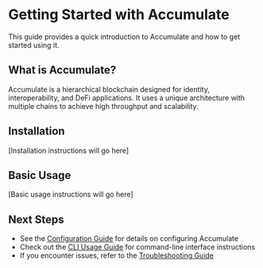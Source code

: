 # Getting Started with Accumulate

This guide provides a quick introduction to Accumulate and how to get started using it.

## What is Accumulate?

Accumulate is a hierarchical blockchain designed for identity, interoperability, and DeFi applications. It uses a unique architecture with multiple chains to achieve high throughput and scalability.

## Installation

[Installation instructions will go here]

## Basic Usage

[Basic usage instructions will go here]

## Next Steps

- See the [Configuration Guide](./02_configuration.md) for details on configuring Accumulate
- Check out the [CLI Usage Guide](./03_cli_usage.md) for command-line interface instructions
- If you encounter issues, refer to the [Troubleshooting Guide](./04_troubleshooting.md)
